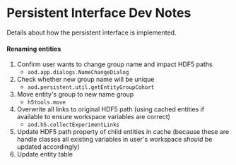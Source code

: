 # Persistent Interface Dev Notes
Details about how the persistent interface is implemented. 

#### Renaming entities
1. Confirm user wants to change group name and impact HDF5 paths
    - `aod.app.dialogs.NameChangeDialog`
2. Check whether new group name will be unique
    - `aod.persistent.util.getEntityGroupCohort`
3. Move entity's group to new name group
    -  `h5tools.move`
4. Overwrite all links to original HDF5 path (using cached entities if available to ensure workspace variables are correct)
    - `aod.h5.collectExperimentLinks`
5. Update HDF5 path property of child entities in cache (because these are handle classes all existing variables in user's workspace *should* be updated accordingly)
6. Update entity table
